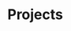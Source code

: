 <!DOCTYPE html>
<html lang="en">
<head>
  <meta charset="UTF-8">
  <meta http-equiv="X-UA-Compatible" content="IE=edge">
  <meta name="viewport" content="width=device-width, initial-scale=1.0">
  <title>Projects</title>
  <link rel="stylesheet" type="text/css" href="./styles.css" />
</head>
<body>
  <h1 class="basic"> Projects </h1> 
</body>
</html>
